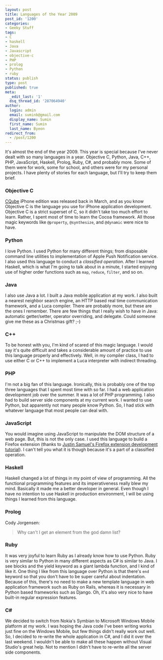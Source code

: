 ```yaml
---
layout: post
title: Languages of the Year 2009
post_id: '1200'
categories:
- Geeky Stuff
tags:
- C
- haskell
- Java
- Javascript
- objective-c
- PHP
- prolog
- Python
- ruby
status: publish
type: post
published: true
meta:
  _edit_last: '1'
  dsq_thread_id: '287064940'
author:
  login: admin
  email: suminb@gmail.com
  display_name: Sumin
  first_name: Sumin
  last_name: Byeon
redirect_from:
  - /post/1200
---
```

It's almost the end of the year 2009. This year is special because I've never dealt with so many languages in a year. Objective C, Python, Java, C++, PHP, JavaScript, Haskell, Prolog, Ruby, C#, and probably more. Some of them were for work, some for school, and others were for my personal projects. I have plenty of stories for each language, but I'll try to keep them brief.

### Objective C

[CQube](http://cqube.mobi) iPhone edition was released back in March, and as you know Objective C is the language you use for iPhone application development. Objective C is a strict superset of C, so it didn't take too much effort to learn. Rather, I spent most of time to learn the Cocoa framework. All those magic keywords like `@property`, `@synthesize`, and `@dynamic` were nice to have.

### Python

I love Python. I used Python for many different things; from disposable command line utilities to implementation of Apple Push Notification service. I also used this language to conduct a *classified operation*. After I learned Haskell, which is what I'm going to talk about in a minute, I started enjoying use of higher order functions such as `map`, `reduce`, `filter`, and so on.

### Java

I also use Java a lot. I built a Java mobile application at my work. I also built a nearest neighbor search engine, an HTTP based real time communication framework, and a Luca compiler. There are probably more, but these are the ones I remember. There are few things that I really wish to have in Java: automatic getter/setter, operator overriding, and delegate. Could someone give me these as a Christmas gift? ;-)

### C++

To be honest with you, I'm kind of scared of this magic language. I would say it's quite difficult and takes a considerable amount of practice to use this language properly and effectively. Well, in my compiler class, I had to use either C or C++ to implement a Luca interpreter with indirect threading.

### PHP

I'm not a big fan of this language. Ironically, this is probably one of the top three languages that I spent most time with so far. I had a web application development job over the summer. It was a lot of PHP programming. I also had to build server side components at my current work. I wanted to use Python, but apparently not many people know Python. So, I had stick with whatever language that most people can deal with.

### JavaScript

You would imagine using JavaScript to manipulate the DOM structure of a web page. But, this is not the only case. I used this language to build a Firefox extension (thanks to [Justin Samuel's Firefox extension development tutorial](http://groups.google.com/group/ua-developers/web/firefox-extension-development-tutorial---part-1)). I can't tell you what it is though because it's a part of a classified operation.

### Haskell

Haskell changed a lot of things in my point of view of programming. All the functional programming features and its imperativeness really blew my mind. Basically it made me a better developer in general. Even though I have no intention to use Haskell in production environment, I will be using things I learned from this language.

### Prolog

Cody Jorgensen:

> Why can't I get an element from the god damn list?

### Ruby

It was very joyful to learn Ruby as I already know how to use Python. Ruby is very similar to Python in many different aspects as C# is similar to Java. I see blocks and the yield keyword as a giant lambda function, and I kind of like it. One thing I like from this language over Python is that there's `end` keyword so that you don't have to be super careful about indentation. Because of this, there's no need to make a new template language in web application framework such as Ruby on Rails, whereas it is necessary in Python based frameworks such as Django. Oh, it's also very nice to have built-in regular expression features.

### C\# ###

We decided to switch from Nokia's Symbian to Microsoft Windows Mobile platform at my work. I was hoping the Java code I've been writing works just fine on the Windows Mobile, but few things didn't really work out well. So, I decided to re-write the whole application in C#, and I did it over the last weekend. I wouldn't be able to make all these happen without Visual Studio's great help. Not to mention I didn't have to re-write all the server side components.


